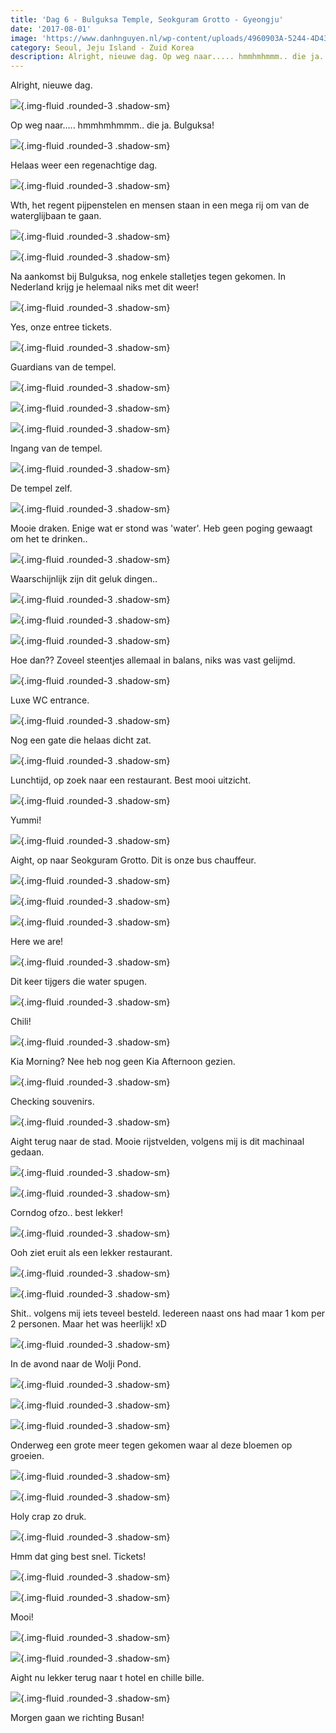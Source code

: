 ```yaml
---
title: 'Dag 6 - Bulguksa Temple, Seokguram Grotto - Gyeongju'
date: '2017-08-01'
image: 'https://www.danhnguyen.nl/wp-content/uploads/4960903A-5244-4D43-B265-C4A4AA87DC92.jpg'
category: Seoul, Jeju Island - Zuid Korea
description: Alright, nieuwe dag. Op weg naar..... hmmhmhmmm.. die ja. Bulguksa...
---
```


Alright, nieuwe dag.

![](https://www.danhnguyen.nl/wp-content/uploads/CB4E94D4-E5D3-452B-962A-BAD67A5861CC-700x394.jpg){.img-fluid .rounded-3 .shadow-sm}

Op weg naar..... hmmhmhmmm.. die ja. Bulguksa!

![](https://www.danhnguyen.nl/wp-content/uploads/2E9D2D6C-D6F2-48F9-8879-4D71A8863DF9-700x394.jpg){.img-fluid .rounded-3 .shadow-sm}

Helaas weer een regenachtige dag.

![](https://www.danhnguyen.nl/wp-content/uploads/EC9A70C9-1FBB-4FEC-A220-09F08B97E830-700x394.jpg){.img-fluid .rounded-3 .shadow-sm}

Wth, het regent pijpenstelen en mensen staan in een mega rij om van de waterglijbaan te gaan.

![](https://www.danhnguyen.nl/wp-content/uploads/4A027B3D-540A-4151-B532-3ADFBA74552F-700x394.jpg){.img-fluid .rounded-3 .shadow-sm}

![](https://www.danhnguyen.nl/wp-content/uploads/33444588-30C0-46D0-B658-0BA74966C18D-700x394.jpg){.img-fluid .rounded-3 .shadow-sm}

Na aankomst bij Bulguksa, nog enkele stalletjes tegen gekomen. In Nederland krijg je helemaal niks met dit weer!

![](https://www.danhnguyen.nl/wp-content/uploads/45790AE6-C0C5-4988-8306-165B4EB1C1F8-700x394.jpg){.img-fluid .rounded-3 .shadow-sm}

Yes, onze entree tickets.

![](https://www.danhnguyen.nl/wp-content/uploads/80744EEE-1AD7-406F-A0F0-337CDB3C71B0-700x394.jpg){.img-fluid .rounded-3 .shadow-sm}

Guardians van de tempel.

![](https://www.danhnguyen.nl/wp-content/uploads/842B59CE-A3A2-4969-BDB1-D4A2254E8C11-700x394.jpg){.img-fluid .rounded-3 .shadow-sm}

![](https://www.danhnguyen.nl/wp-content/uploads/FDA0DCD5-FB54-4628-8712-C26E2CF36C3D-700x394.jpg){.img-fluid .rounded-3 .shadow-sm}

![](https://www.danhnguyen.nl/wp-content/uploads/5010B65B-7F19-44BA-8476-E4D60B03CD2C-700x394.jpg){.img-fluid .rounded-3 .shadow-sm}

Ingang van de tempel.

![](https://www.danhnguyen.nl/wp-content/uploads/FD03409F-6CD8-4400-BADB-BE96CC257EE7-700x394.jpg){.img-fluid .rounded-3 .shadow-sm}

De tempel zelf.

![](https://www.danhnguyen.nl/wp-content/uploads/4960903A-5244-4D43-B265-C4A4AA87DC92-700x394.jpg){.img-fluid .rounded-3 .shadow-sm}

Mooie draken. Enige wat er stond was 'water'. Heb geen poging gewaagt om het te drinken..

![](https://www.danhnguyen.nl/wp-content/uploads/3666501D-6EE2-4572-BB5C-8E5F37DE2640-700x394.jpg){.img-fluid .rounded-3 .shadow-sm}

Waarschijnlijk zijn dit geluk dingen..

![](https://www.danhnguyen.nl/wp-content/uploads/A240E1E5-F62B-4B27-82C9-F2250B4686A6-700x394.jpg){.img-fluid .rounded-3 .shadow-sm}

![](https://www.danhnguyen.nl/wp-content/uploads/2CF51351-D50D-4B99-BE65-076DEE89801D-700x394.jpg){.img-fluid .rounded-3 .shadow-sm}

![](https://www.danhnguyen.nl/wp-content/uploads/4475160F-1E22-435D-98F5-3113EEB90261-700x394.jpg){.img-fluid .rounded-3 .shadow-sm}

Hoe dan?? Zoveel steentjes allemaal in balans, niks was vast gelijmd.

![](https://www.danhnguyen.nl/wp-content/uploads/2D07B2E8-712E-4D77-9E0C-08B98818CB8D-700x394.jpg){.img-fluid .rounded-3 .shadow-sm}

Luxe WC entrance.

![](https://www.danhnguyen.nl/wp-content/uploads/7F770EA1-2D2B-462A-A99C-F5B4BCC45124-700x394.jpg){.img-fluid .rounded-3 .shadow-sm}

Nog een gate die helaas dicht zat.

![](https://www.danhnguyen.nl/wp-content/uploads/877A4216-0EDF-4EED-98AB-4768457D7550-700x394.jpg){.img-fluid .rounded-3 .shadow-sm}

Lunchtijd, op zoek naar een restaurant. Best mooi uitzicht.

![](https://www.danhnguyen.nl/wp-content/uploads/093CAAEF-5402-4883-9200-7976273B08DC-700x394.jpg){.img-fluid .rounded-3 .shadow-sm}

Yummi!

![](https://www.danhnguyen.nl/wp-content/uploads/46C75B19-17DF-4CAA-AAD9-92AC7A648E77-700x394.jpg){.img-fluid .rounded-3 .shadow-sm}

Aight, op naar Seokguram Grotto. Dit is onze bus chauffeur.

![](https://www.danhnguyen.nl/wp-content/uploads/C4603A97-832D-41C4-9116-6BEBF2C4994C-700x394.jpg){.img-fluid .rounded-3 .shadow-sm}

![](https://www.danhnguyen.nl/wp-content/uploads/43F24802-960B-4D95-B773-8D11FFD87BBF-700x394.jpg){.img-fluid .rounded-3 .shadow-sm}

![](https://www.danhnguyen.nl/wp-content/uploads/AE54C49A-8DA8-445C-9DDD-EC3544091BF5-700x394.jpg){.img-fluid .rounded-3 .shadow-sm}

Here we are!

![](https://www.danhnguyen.nl/wp-content/uploads/3C4745BC-81BA-400B-A692-CB26C8EAF6F4-700x394.jpg){.img-fluid .rounded-3 .shadow-sm}

Dit keer tijgers die water spugen.

![](https://www.danhnguyen.nl/wp-content/uploads/4A3DE486-0109-4C99-9FA7-E01B08A34DE6-700x394.jpg){.img-fluid .rounded-3 .shadow-sm}

Chili!

![](https://www.danhnguyen.nl/wp-content/uploads/61D6CF47-B4B0-4927-B3DF-D6E4C174452E-700x394.jpg){.img-fluid .rounded-3 .shadow-sm}

Kia Morning? Nee heb nog geen Kia Afternoon gezien.

![](https://www.danhnguyen.nl/wp-content/uploads/77B45E8C-9B24-434E-A810-0A6EB829B22E-700x394.jpg){.img-fluid .rounded-3 .shadow-sm}

Checking souvenirs.

![](https://www.danhnguyen.nl/wp-content/uploads/8FD3CBAB-F53A-43AE-BD29-900133F076A6-700x394.jpg){.img-fluid .rounded-3 .shadow-sm}

Aight terug naar de stad. Mooie rijstvelden, volgens mij is dit machinaal gedaan.

![](https://www.danhnguyen.nl/wp-content/uploads/2044EA57-1903-4042-ABE0-8CDEC89EB16B-700x394.jpg){.img-fluid .rounded-3 .shadow-sm}

![](https://www.danhnguyen.nl/wp-content/uploads/F7DA2D42-9C4F-4328-A1DF-AF1DA331167D-700x394.jpg){.img-fluid .rounded-3 .shadow-sm}

Corndog ofzo.. best lekker!

![](https://www.danhnguyen.nl/wp-content/uploads/FDF5387D-8F8C-4D1A-9734-FF1EFB2A590D-700x394.jpg){.img-fluid .rounded-3 .shadow-sm}

Ooh ziet eruit als een lekker restaurant.

![](https://www.danhnguyen.nl/wp-content/uploads/23C4BB78-1B9A-4770-B2CD-0EF81711851B-700x394.jpg){.img-fluid .rounded-3 .shadow-sm}

![](https://www.danhnguyen.nl/wp-content/uploads/061C712A-FEFF-47FB-A294-33292C709E34-700x394.jpg){.img-fluid .rounded-3 .shadow-sm}

Shit.. volgens mij iets teveel besteld. Iedereen naast ons had maar 1 kom per 2 personen. Maar het was heerlijk! xD

![](https://www.danhnguyen.nl/wp-content/uploads/D11ACA66-C212-4EF2-A466-A71AE1D61A73-700x394.jpg){.img-fluid .rounded-3 .shadow-sm}

In de avond naar de Wolji Pond.

![](https://www.danhnguyen.nl/wp-content/uploads/BD999B8E-202A-4606-BEC8-0359C062B7BA-700x394.jpg){.img-fluid .rounded-3 .shadow-sm}

![](https://www.danhnguyen.nl/wp-content/uploads/A1E2884D-456D-496D-8708-30F9323EABA2-700x394.jpg){.img-fluid .rounded-3 .shadow-sm}

![](https://www.danhnguyen.nl/wp-content/uploads/FF84D533-7CBC-4232-B36F-A924F5A1D8FC-700x394.jpg){.img-fluid .rounded-3 .shadow-sm}

Onderweg een grote meer tegen gekomen waar al deze bloemen op groeien.

![](https://www.danhnguyen.nl/wp-content/uploads/26C1A5AD-E428-4186-A4BF-DA0F80D06B62-700x394.jpg){.img-fluid .rounded-3 .shadow-sm}

![](https://www.danhnguyen.nl/wp-content/uploads/7E3C76C3-4080-4001-81CF-4504B1D7821A-700x394.jpg){.img-fluid .rounded-3 .shadow-sm}

Holy crap zo druk.

![](https://www.danhnguyen.nl/wp-content/uploads/31469919-2F0F-441F-84C4-1E16CD94E8D7-700x394.jpg){.img-fluid .rounded-3 .shadow-sm}

Hmm dat ging best snel. Tickets!

![](https://www.danhnguyen.nl/wp-content/uploads/73ECD73E-65CD-47B7-B516-349C4700BFF9-700x394.jpg){.img-fluid .rounded-3 .shadow-sm}

![](https://www.danhnguyen.nl/wp-content/uploads/10C4C274-5BCE-4546-B54F-CE13D935D335-700x394.jpg){.img-fluid .rounded-3 .shadow-sm}

Mooi!

![](https://www.danhnguyen.nl/wp-content/uploads/C2CD6893-1A96-4775-BB8C-F99B2A2FC60F-700x394.jpg){.img-fluid .rounded-3 .shadow-sm}

![](https://www.danhnguyen.nl/wp-content/uploads/C4A1175D-B1ED-47E0-B7EF-6847B5ED81CE-700x394.jpg){.img-fluid .rounded-3 .shadow-sm}

Aight nu lekker terug naar t hotel en chille bille.

![](https://www.danhnguyen.nl/wp-content/uploads/10A3F52A-364F-4AF0-9B8B-21E4005ECEC2-700x394.jpg){.img-fluid .rounded-3 .shadow-sm}

Morgen gaan we richting Busan!
